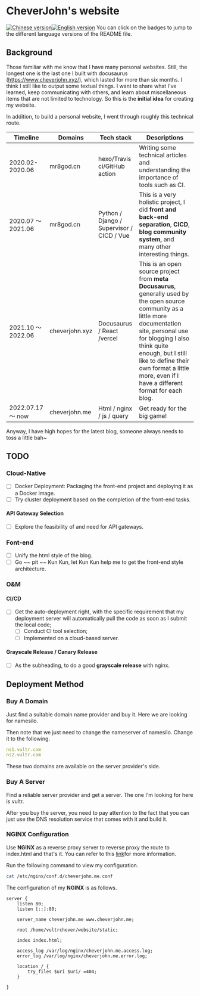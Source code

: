 # CheverJohn's website

[![Chinese version](http://cdn.mr8god.cn/img/chinese.svg)](README-zh.md)[![English version](https://cdn.mr8god.cn/img/english.svg)](README.md)
You can click on the badges to jump to the different language versions of the README file.

## Background

Those familiar with me know that I have many personal websites. Still, the longest one is the last one I built with docusaurus (<https://www.cheverjohn.xyz/>), which lasted for more than six months. I think I still like to output some textual things. I want to share what I've learned, keep communicating with others, and learn about miscellaneous items that are not limited to technology. So this is the **initial idea** for creating my website.

In addition, to build a personal website, I went through roughly this technical route.

| Timeline | Domains | Tech stack | Descriptions |
| ------- | --------- | ------ | -------- |
| 2020.02-2020.06 | mr8god.cn | hexo/Travis ci/GitHub action  | Writing some technical articles and understanding the importance of tools such as CI. |
| 2020.07 ～ 2021.06 | mr8god.cn | Python / Django / Supervisor / CICD / Vue | This is a very holistic project, I did **front and back-end separation**, **CICD**, **blog community system,** and many other interesting things. |
| 2021.10 ～ 2022.06 | cheverjohn.xyz | Docusaurus / React /vercel | This is an open source project from **meta** **Docusaurus**, generally used by the open source community as a little more documentation site, personal use for blogging I also think quite enough, but I still like to define their own format a little more, even if I have a different format for each blog. |
| 2022.07.17 ～ now | cheverjohn.me | Html / nginx / js / query | Get ready for the big game! |

Anyway, I have high hopes for the latest blog, someone always needs to toss a little bah~

## TODO

### Cloud-Native

- [ ] Docker Deployment: Packaging the front-end project and deploying it as a Docker image.
- [ ] Try cluster deployment based on the completion of the front-end tasks.

#### API Gateway Selection

- [ ] Explore the feasibility of and need for API gateways.

### Font-end

- [ ] Unify the html style of the blog.
- [ ] Go ~~ pit ~~ Kun Kun, let Kun Kun help me to get the front-end style architecture.

### O&M

#### CI/CD

- [ ] Get the auto-deployment right, with the specific requirement that my deployment server will automatically pull the code as soon as I submit the local code;
  - [ ] Conduct CI tool selection;
  - [ ] Implemented on a cloud-based server.

#### Grayscale Release / Canary Release

- [ ] As the subheading, to do a good **grayscale release** with nginx.

## Deployment Method

### Buy A Domain

Just find a suitable domain name provider and buy it. Here we are looking for namesilo.

Then note that we just need to change the nameserver of namesilo. Change it to the following.

```yaml
ns1.vultr.com
ns2.vultr.com
```

These two domains are available on the server provider's side.

### Buy A Server

Find a reliable server provider and get a server. The one I'm looking for here is vultr.

After you buy the server, you need to pay attention to the fact that you can just use the DNS resolution service that comes with it and build it.

### NGINX Configuration

Use **NGINX** as a reverse proxy server to reverse proxy the route to index.html and that's it. You can refer to this [link](https://www.vultr.com/zh/docs/how-to-install-and-configure-nginx-on-a-vultr-cloud-server/#:~:text=Encrypt%20guide%20here.-,Configure%20Nginx%20as%20a%20Reverse%20Proxy,-Nginx%20can%20work)for more information.

Run the following command to view my configuration.

```bash
cat /etc/nginx/conf.d/cheverjohn.me.conf
```

The configuration of my **NGINX** is as follows.

```nginx
server {
    listen 80;
    listen [::]:80;

    server_name cheverjohn.me www.cheverjohn.me;

    root /home/vultrchever/website/static;

    index index.html;

    access_log /var/log/nginx/cheverjohn.me.access.log;
    error_log /var/log/nginx/cheverjohn.me.error.log;

    location / {
        try_files $uri $uri/ =404;
    }

}
```
